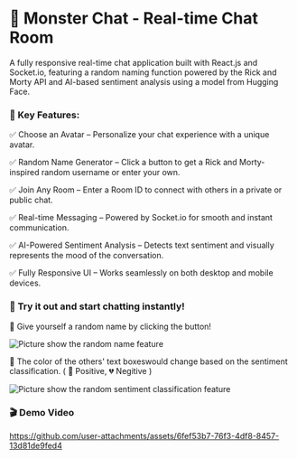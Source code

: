 # 👾 Monster Chat - Real-time Chat Room
A fully responsive real-time chat application built with React.js and Socket.io, featuring a random naming function powered by the Rick and Morty API and AI-based sentiment analysis using a model from Hugging Face.

### 🚀 Key Features:

✅ Choose an Avatar – Personalize your chat experience with a unique avatar.

✅ Random Name Generator – Click a button to get a Rick and Morty-inspired random username or enter your own.

✅ Join Any Room – Enter a Room ID to connect with others in a private or public chat.

✅ Real-time Messaging – Powered by Socket.io for smooth and instant communication.

✅ AI-Powered Sentiment Analysis – Detects text sentiment and visually represents the mood of the conversation.

✅ Fully Responsive UI – Works seamlessly on both desktop and mobile devices.


### 💬 Try it out and start chatting instantly!

📌 Give yourself a random name by clicking the button!

![Picture show the random name feature](https://github.com/user-attachments/assets/8df62152-7cc3-4003-9611-de40e1e0d4be)


📌 The color of the others' text boxeswould change based on the sentiment classification. ( 💚 Positive, 💔 Negitive )

![Picture show the random sentiment classification feature](https://github.com/user-attachments/assets/2a16f18a-b012-4ec1-9b32-a5c6434d81de)

### 🎬 Demo Video
https://github.com/user-attachments/assets/6fef53b7-76f3-4df8-8457-13d81de9fed4
